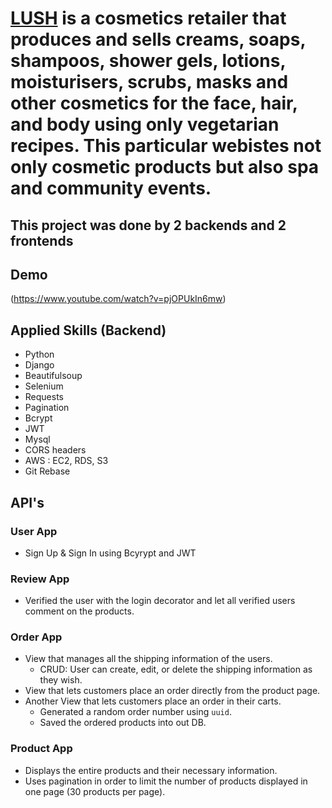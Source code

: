 # [LUSH](https://www.lush.co.kr/main/index.php) is a cosmetics retailer that produces and sells creams, soaps, shampoos, shower gels, lotions, moisturisers, scrubs, masks and other cosmetics for the face, hair, and body using only vegetarian recipes. This particular webistes not only cosmetic products but also spa and community events.

## This project was done by 2 backends and 2 frontends

## Demo
(https://www.youtube.com/watch?v=pjOPUkIn6mw)

## Applied Skills (Backend)

- Python
- Django
- Beautifulsoup
- Selenium
- Requests
- Pagination
- Bcrypt
- JWT
- Mysql
- CORS headers
- AWS : EC2, RDS, S3
- Git Rebase

## API's
### User App
- Sign Up & Sign In using Bcyrypt and JWT

### Review App
- Verified the user with the login decorator and let all verified users comment on the products.

### Order App
- View that manages all the shipping information of the users.
  - CRUD: User can create, edit, or delete the shipping information as they wish.
- View that lets customers place an order directly from the product page.
- Another View that lets customers place an order in their carts.
  - Generated a random order number using ```uuid```.
  - Saved the ordered products into out DB.

### Product App
- Displays the entire products and their necessary information.
- Uses pagination in order to limit the number of products displayed in one page (30 products per page).
